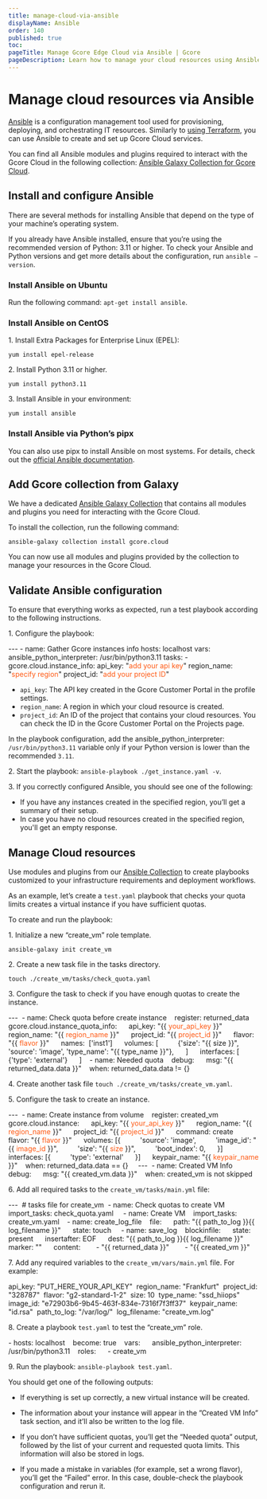 ```yaml
---
title: manage-cloud-via-ansible
displayName: Ansible
order: 140
published: true
toc:
pageTitle: Manage Gcore Edge Cloud via Ansible | Gcore
pageDescription: Learn how to manage your cloud resources using Ansible. Follow the guide to install Ansible and create VMs.
---
```

# Manage cloud resources via Ansible

<a href="https://www.ansible.com/" target="_blank">Ansible</a> is a configuration management tool used for provisioning, deploying, and orchestrating IT resources. Similarly to <a href="https://gcore.com/docs/cloud/manage-cloud-via-terraform" target="_blank">using Terraform</a>, you can use Ansible to create and set up Gcore Cloud services. 

You can find all Ansible modules and plugins required to interact with the Gcore Cloud in the following collection: <a href="https://galaxy.ansible.com/ui/repo/published/gcore/cloud/docs/" target="_blank">Ansible Galaxy Collection for Gcore Cloud</a>. 

## Install and configure Ansible

There are several methods for installing Ansible that depend on the type of your machine’s operating system.

<alert-element type="tip" title="Tip">
 
If you already have Ansible installed, ensure that you’re using the recommended version of Python: 3.11 or higher. To check your Ansible and Python versions and get more details about the configuration, run `ansible –version`.
 
</alert-element>

<tabset-element>

### Install Ansible on Ubuntu

Run the following command: `apt-get install ansible`. 

### Install Ansible on CentOS 

1\. Install Extra Packages for Enterprise Linux (EPEL): 
 
```
yum install epel-release 
```

2\. Install Python 3.11 or higher.  

``` 
yum install python3.11
```

3\. Install Ansible in your environment:  
 
```
yum install ansible 
```

### Install Ansible via Python’s pipx 

You can also use pipx to install Ansible on most systems. For details, check out the <a href="https://docs.ansible.com/ansible/latest/installation_guide/intro_installation.html#installing-and-upgrading-ansible-with-pipx" target="_blank">official Ansible documentation</a>.

</tabset-element>

## Add Gcore collection from Galaxy 

We have a dedicated <a href="https://galaxy.ansible.com/ui/repo/published/gcore/cloud/docs/" target="-blank">Ansible Galaxy Collection</a> that contains all modules and plugins you need for interacting with the Gcore Cloud.  

To install the collection, run the following command: 

```
ansible-galaxy collection install gcore.cloud  
``` 

You can now use all modules and plugins provided by the collection to manage your resources in the Gcore Cloud. 
 
## Validate Ansible configuration

To ensure that everything works as expected, run a test playbook according to the following instructions. 

1\. Configure the playbook:  

<code-block>
--- 
- name: Gather Gcore instances info 
  hosts: localhost 
  vars: 
    ansible_python_interpreter: /usr/bin/python3.11 
  tasks: 
    - gcore.cloud.instance_info: 
        api_key: "<span style="color:#FF5913">add your api key</span>" 
        region_name: "<span style="color:#FF5913">specify region</span>" 
        project_id: "<span style="color:#FF5913">add your project ID</span>"
</code-block>

<expandable-element title="Descriptions of the configuration parameters">

* `api_key`: The API key created in the Gcore Customer Portal in the profile settings. 
* `region_name`: A region in which your cloud resource is created.  
* `project_id`: An ID of the project that contains your cloud resources. You can check the ID in the Gcore Customer Portal on the Projects page. 
 
</expandable-element>

<alert-element type="info" title="Info">
 
In the playbook configuration, add the ansible_python_interpreter: `/usr/bin/python3.11` variable only if your Python version is lower than the recommended `3.11`.
 
</alert-element>

2\. Start the playbook:  `ansible-playbook ./get_instance.yaml -v`.

3\. If you correctly configured Ansible, you should see one of the following: 

 * If you have any instances created in the specified region, you’ll get a summary of their setup. 
 * In case you have no cloud resources created in the specified region, you'll get an empty response. 

## Manage Cloud resources

Use modules and plugins from our <a href="https://galaxy.ansible.com/ui/repo/published/gcore/cloud/docs/" target="_blank">Ansible Collection</a> to create playbooks customized to your infrastructure requirements and deployment workflows. 

As an example, let’s create a `test.yaml` playbook that checks your quota limits creates a virtual instance if you have sufficient quotas. 

To create and run the playbook: 

1\. Initialize a new “create_vm” role template. 
 
```
ansible-galaxy init create_vm
```

2\. Create a new task file in the tasks directory. 
 
```
touch ./create_vm/tasks/check_quota.yaml
```

3\. Configure the task to check if you have enough quotas to create the instance.

<code-block>
--- 
- name: Check quota before create instance 
  register: returned_data 
  gcore.cloud.instance_quota_info: 
    api_key: "{{ <span style="color:#FF5913">your_api_key</span> }}" 
    region_name: "{{ <span style="color:#FF5913">region_name</span> }}" 
    project_id: "{{ <span style="color:#FF5913">project_id</span> }}" 
    flavor: "{{ <span style="color:#FF5913">flavor</span> }}" 
    names:  ['inst1'] 
    volumes: [ 
        {'size': "{{ size }}", 'source': 'image', 'type_name': "{{ type_name }}"}, 
    ] 
    interfaces: [ 
        {'type': 'external'} 
    ] 
 
- name: Needed quota 
  debug: 
    msg: "{{ returned_data.data }}" 
  when: returned_data.data != {} 
</code-block>

4\. Create another task file `touch ./create_vm/tasks/create_vm.yaml`. 

5\. Configure the task to create an instance. 

<code-block>
--- 
- name: Create instance from volume 
  register: created_vm 
  gcore.cloud.instance: 
    api_key: "{{ <span style="color:#FF5913">your_api_key</span> }}" 
    region_name: "{{ <span style="color:#FF5913">region_name</span> }}" 
    project_id: "{{ <span style="color:#FF5913">project_id</span> }}" 
    command: create 
    flavor: "{{ <span style="color:#FF5913">flavor</span> }}" 
    volumes: [{ 
        'source': 'image', 
        'image_id': "{{ <span style="color:#FF5913">image_id</span> }}", 
        'size': "{{ <span style="color:#FF5913">size</span> }}", 
        'boot_index': 0, 
    }] 
    interfaces: [{ 
        'type': 'external' 
    }] 
    keypair_name: "{{ <span style="color:#FF5913">keypair_name</span> }}" 
  when: returned_data.data == {} 
  
--- 
- name: Created VM Info 
  debug: 
    msg: "{{ created_vm.data }}" 
  when: created_vm is not skipped
</code-block>

6\. Add all required tasks to the `create_vm/tasks/main.yml` file:

<code-block>
--- 
# tasks file for create_vm 
- name: Check quotas to create VM 
  import_tasks: check_quota.yaml 
  
- name: Create VM 
  import_tasks: create_vm.yaml 
 
- name: create_log_file 
  file: 
    path: "{{ path_to_log }}{{ log_filename }}" 
    state: touch 
  
- name: save_log 
  blockinfile: 
    state: present 
    insertafter: EOF 
    dest: "{{ path_to_log }}{{ log_filename }}" 
    marker: "<!-- end_of_task_log -->" 
    content: 
      - "{{ returned_data }}" 
      - "{{ created_vm }}"
</code-block>

7\. Add any required variables to the `create_vm/vars/main.yml` file. For example:

<code-block>
api_key: "PUT_HERE_YOUR_API_KEY" 
region_name: "Frankfurt" 
project_id: "328787" 
flavor: "g2-standard-1-2" 
size: 10 
type_name: "ssd_hiiops" 
image_id: "e72903b6-9b45-463f-834e-7316f7f3ff37" 
keypair_name: "id.rsa" 
path_to_log: "/var/log/" 
log_filename: "create_vm.log" 
</code-block>

8\. Create a playbook `test.yaml` to test the “create_vm” role. 

<code-block>
- hosts: localhost 
  become: true 
  vars: 
    ansible_python_interpreter: /usr/bin/python3.11 
  roles: 
    - create_vm 
</code-block>

9\. Run the playbook: `ansible-playbook test.yaml`.

You should get one of the following outputs:

* If everything is set up correctly, a new virtual instance will be created.  
 
* The information about your instance will appear in the ”Created VM Info” task section, and it’ll also be written to the log file. 

* If you don’t have sufficient quotas, you’ll get the “Needed quota” output, followed by the list of your current and requested quota limits. 
This information will also be stored in logs. 

* If you made a mistake in variables (for example, set a wrong flavor), you’ll get the “Failed” error. In this case, double-check the playbook configuration and rerun it.